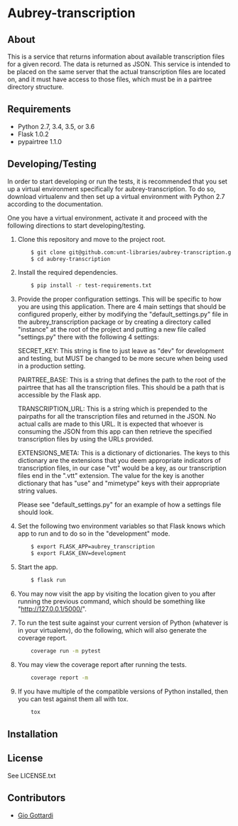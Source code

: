 Aubrey-transcription
====================


About
--------------------

This is a service that returns information about available transcription files
for a given record. The data is returned as JSON. This service is intended to
be placed on the same server that the actual transcription files are located on,
and it must have access to those files, which must be in a pairtree directory
structure.


Requirements
--------------------

* Python 2.7, 3.4, 3.5, or 3.6
* Flask 1.0.2
* pypairtree 1.1.0


Developing/Testing
--------------------

In order to start developing or run the tests, it is recommended that you set up
a virtual environment specifically for aubrey-transcription. To do so, download
virtualenv and then set up a virtual environment with Python 2.7 according to the
documentation.

One you have a virtual environment, activate it and proceed with the following
directions to start developing/testing.

1. Clone this repository and move to the project root.
    ```sh
        $ git clone git@github.com:unt-libraries/aubrey-transcription.git
        $ cd aubrey-transcription
    ```

2. Install the required dependencies.
    ```sh
        $ pip install -r test-requirements.txt
    ```

3. Provide the proper configuration settings. This will be specific to how you
   are using this application. There are 4 main settings that should be configured
   properly, either by modifying the "default_settings.py" file in the
   aubrey_transcription package or by creating a directory called "instance" at the
   root of the project and putting a new file called "settings.py" there with the
   following 4 settings:

   SECRET_KEY: This string is fine to just leave as "dev" for development and testing,
   but MUST be changed to be more secure when being used in a production setting.

   PAIRTREE_BASE: This is a string that defines the path to the root of the pairtree
   that has all the transcription files. This should be a path that is accessible by
   the Flask app.

   TRANSCRIPTION_URL: This is a string which is prepended to the pairpaths for all the
   transcription files and returned in the JSON. No actual calls are made to this URL.
   It is expected that whoever is consuming the JSON from this app can then retrieve
   the specified transcription files by using the URLs provided.

   EXTENSIONS_META: This is a dictionary of dictionaries. The keys to this dictionary
   are the extensions that you deem appropriate indicators of transcription files, in
   our case "vtt" would be a key, as our transcription files end in the ".vtt" extension.
   The value for the key is another dictionary that has "use" and "mimetype" keys with
   their appropriate string values.

   Please see "default_settings.py" for an example of how a settings file should look.

4. Set the following two environment variables so that Flask knows which app to run and
   to do so in the "development" mode.
    ```sh
        $ export FLASK_APP=aubrey_transcription
        $ export FLASK_ENV=development
    ```

5. Start the app.
    ```sh
        $ flask run
    ```

6. You may now visit the app by visiting the location given to you after running the
   previous command, which should be something like "http://127.0.0.1/5000/".

7. To run the test suite against your current version of Python (whatever is in your virtualenv),
   do the following, which will also generate the coverage report.
    ```sh
        coverage run -m pytest
    ```

8. You may view the coverage report after running the tests.
    ```sh
        coverage report -m
    ```

9. If you have multiple of the compatible versions of Python installed, then you can test against 
   them all with tox.
    ```sh
        tox
    ```


Installation
--------------------


License
--------------------

See LICENSE.txt


Contributors
--------------------

* [Gio Gottardi](https://github.com/somexpert)
